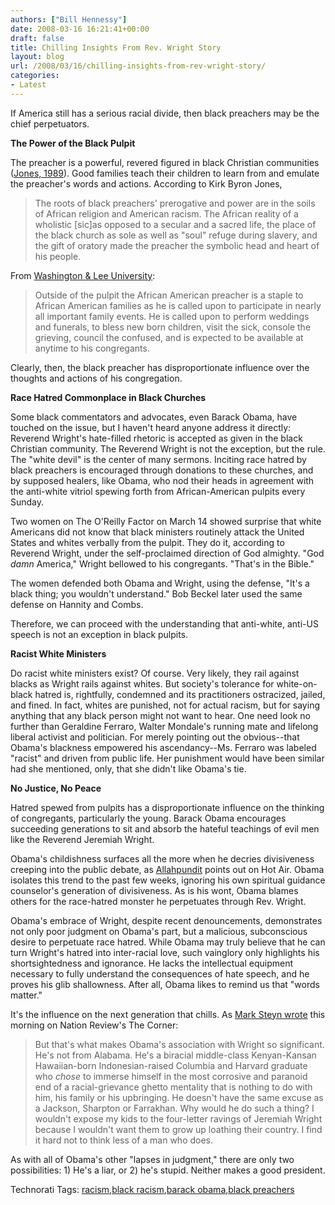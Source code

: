 ```yaml
---
authors: ["Bill Hennessy"]
date: 2008-03-16 16:21:41+00:00
draft: false
title: Chilling Insights From Rev. Wright Story
layout: blog
url: /2008/03/16/chilling-insights-from-rev-wright-story/
categories:
- Latest
---
```


If America still has a serious racial divide, then black preachers may be the chief perpetuators.

 

**The Power of the Black Pulpit**

 

The preacher is a powerful, revered figured in black Christian communities ([Jones, 1989](https://www.religion-online.org/showarticle.asp?title=885)). Good families teach their children to learn from and emulate the preacher's words and actions. According to Kirk Byron Jones, 

 

>   
> 
> The roots of black preachers' prerogative and power are in the soils of African religion and American racism. The African reality of a wholistic [sic]as opposed to a secular and a sacred life, the place of the black church as sole as well as "soul" refuge during slavery, and the gift of oratory made the preacher the symbolic head and heart of his people.
> 
> 

 

From [Washington & Lee University](https://home.wlu.edu/~connerm/AfAmStudies/Contemporary%20Culture%20Project/Religion&Culture/frank.html):

 

>   
> 
> Outside of the pulpit the African American preacher is a staple to African American families as he is called upon to participate in nearly all important family events. He is called upon to perform weddings and funerals, to bless new born children, visit the sick, console the grieving, council the confused, and is expected to be available at anytime to his congregants.
> 
> 

 

Clearly, then, the black preacher has disproportionate influence over the thoughts and actions of his congregation.

 

**Race Hatred Commonplace in Black Churches**

 

Some black commentators and advocates, even Barack Obama, have touched on the issue, but I haven't heard anyone address it directly: Reverend Wright's hate-filled rhetoric is accepted as given in the black Christian community. The Reverend Wright is not the exception, but the rule. The "white devil" is the center of many sermons. Inciting race hatred by black preachers is encouraged through donations to these churches, and by supposed healers, like Obama, who nod their heads in agreement with the anti-white vitriol spewing forth from African-American pulpits every Sunday. 

 

Two women on The O'Reilly Factor on March 14 showed surprise that white Americans did not know that black ministers routinely attack the United States and whites verbally from the pulpit. They do it, according to Reverend Wright, under the self-proclaimed direction of God almighty. "God _damn_ America," Wright bellowed to his congregants. "That's in the Bible."

 

The women defended both Obama and Wright, using the defense, "It's a black thing; you wouldn't understand." Bob Beckel later used the same defense on Hannity and Combs.

 

Therefore, we can proceed with the understanding that anti-white, anti-US speech is not an exception in black pulpits.

 

**Racist White Ministers**

 

Do racist white ministers exist? Of course. Very likely, they rail against blacks as Wright rails against whites. But society's tolerance for white-on-black hatred is, rightfully, condemned and its practitioners ostracized, jailed, and fined. In fact, whites are punished, not for actual racism, but for saying anything that any black person might not want to hear. One need look no further than Geraldine Ferraro, Walter Mondale's running mate and lifelong liberal activist and politician. For merely pointing out the obvious--that Obama's blackness empowered his ascendancy--Ms. Ferraro was labeled "racist" and driven from public life. Her punishment would have been similar had she mentioned, only, that she didn't like Obama's tie.

 

**No Justice, No Peace**

 

Hatred spewed from pulpits has a disproportionate influence on the thinking of congregants, particularly the young. Barack Obama encourages succeeding generations to sit and absorb the hateful teachings of evil men like the Reverend Jeremiah Wright.

 

Obama's childishness surfaces all the more when he decries divisiveness creeping into the public debate, as [Allahpundit](https://hotair.com/archives/2008/03/15/obama-in-indiana-the-forces-of-division-have-started-to-raise-their-ugly-heads-again/) points out on Hot Air. Obama isolates this trend to the past few weeks, ignoring his own spiritual guidance counselor's generation of divisiveness. As is his wont, Obama blames others for the race-hatred monster he perpetuates through Rev. Wright. 

 

Obama's embrace of Wright, despite recent denouncements, demonstrates not only poor judgment on Obama's part, but a malicious, subconscious desire to perpetuate race hatred. While Obama may truly believe that he can turn Wright's hatred into inter-racial love, such vainglory only highlights his shortsightedness and ignorance. He lacks the intellectual equipment necessary to fully understand the consequences of hate speech, and he proves his glib shallowness. After all, Obama likes to remind us that "words matter."

 

It's the influence on the next generation that chills. As [Mark Steyn wrote](https://corner.nationalreview.com/post/?q=ZmYyYTViNDA0ODYwYWE4ZjM3N2Y0ZWViYTM1NGMwOGU=) this morning on Nation Review's The Corner:

 

>   
> 
> But that's what makes Obama's association with Wright so significant. He's not from Alabama. He's a biracial middle-class Kenyan-Kansan Hawaiian-born Indonesian-raised Columbia and Harvard graduate who _chose_ to immerse himself in the most corrosive and paranoid end of a racial-grievance ghetto mentality that is nothing to do with him, his family or his upbringing. He doesn't have the same excuse as a Jackson, Sharpton or Farrakhan. Why would he do such a thing? I wouldn't expose my kids to the four-letter ravings of Jeremiah Wright because I wouldn't want them to grow up loathing their country. I find it hard not to think less of a man who does.
> 
> 

 

As with all of Obama's other "lapses in judgment," there are only two possibilities: 1) He's a liar, or 2) he's stupid. Neither makes a good president. 

 

Technorati Tags: [racism](https://technorati.com/tags/racism),[black racism](https://technorati.com/tags/black%20racism),[barack obama](https://technorati.com/tags/barack%20obama),[black preachers](https://technorati.com/tags/black%20preachers)
